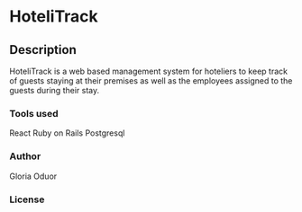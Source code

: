 # HoteliTrack

## Description
HoteliTrack is a web based management system for hoteliers to keep track of guests staying at their premises as well as the employees assigned to the guests during their stay.

### Tools used
React 
Ruby on Rails 
Postgresql 

### Author 
Gloria Oduor

### License 